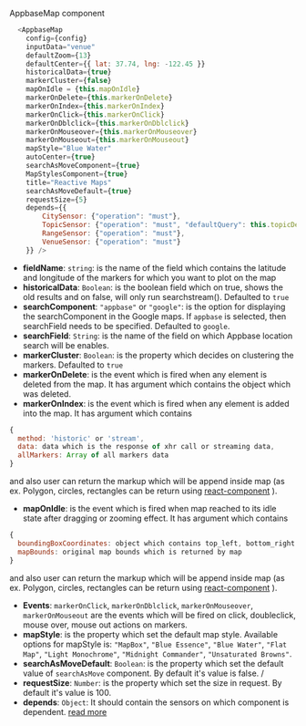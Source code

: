 AppbaseMap component    
``` javascript
  <AppbaseMap
    config={config}
    inputData="venue"
    defaultZoom={13}
    defaultCenter={{ lat: 37.74, lng: -122.45 }}
    historicalData={true}
    markerCluster={false}
    mapOnIdle = {this.mapOnIdle}
    markerOnDelete={this.markerOnDelete}
    markerOnIndex={this.markerOnIndex}
    markerOnClick={this.markerOnClick}
    markerOnDblclick={this.markerOnDblclick}
    markerOnMouseover={this.markerOnMouseover}
    markerOnMouseout={this.markerOnMouseout} 
    mapStyle="Blue Water" 
    autoCenter={true}
    searchAsMoveComponent={true}
    MapStylesComponent={true}
    title="Reactive Maps"
    searchAsMoveDefault={true}
    requestSize={5}
    depends={{
        CitySensor: {"operation": "must"},
        TopicSensor: {"operation": "must", "defaultQuery": this.topicDepends},
        RangeSensor: {"operation": "must"},
        VenueSensor: {"operation": "must"}
    }} />
```    

- **fieldName**: `string`: is the name of the field which contains the latitude and longitude of the markers for which you want to plot on the map    
- **historicalData**: `Boolean`: is the boolean field which on true, shows the old results and on false, will only run searchstream(). Defaulted to `true`    
- **searchComponent**: `"appbase"` or `"google"`: is the option for displaying the searchComponent in the Google maps. If `appbase` is selected, then searchField needs to be specified. Defaulted to `google`.    
- **searchField**: `String`: is the name of the field on which Appbase location search will be enables.    
- **markerCluster**: `Boolean`: is the property which decides on clustering the markers. Defaulted to `true`     
- **markerOnDelete**: is the event which is fired when any element is deleted from the map. It has argument which contains the object which was deleted.    
- **markerOnIndex**: is the event which is fired when any element is added into the map. It has argument which contains 
```js
{
  method: 'historic' or 'stream',
  data: data which is the response of xhr call or streaming data,
  allMarkers: Array of all markers data
}
```
and also user can return the markup which will be append inside map (as ex. Polygon, circles, rectangles can be return using [react-component](https://github.com/tomchentw/react-google-maps) ).
    
- **mapOnIdle**: is the event which is fired when map reached to its idle state after dragging or zooming effect. It has argument which contains 
```js
{
  boundingBoxCoordinates: object which contains top_left, bottom_right of current map bounds,
  mapBounds: original map bounds which is returned by map
}
```
and also user can return the markup which will be append inside map (as ex. Polygon, circles, rectangles can be return using [react-component](https://github.com/tomchentw/react-google-maps) ).

- **Events**:  `markerOnClick`, `markerOnDblclick`, `markerOnMouseover`, `markerOnMouseout` are the events which will be fired on click, doubleclick, mouse over, mouse out actions on markers.  
- **mapStyle**: is the property which set the default map style. Available options for mapStyle is: `"MapBox"`, `"Blue Essence"`, `"Blue Water"`,  `"Flat Map"`,  `"Light Monochrome"`,  `"Midnight Commander"`,  `"Unsaturated Browns"`.  
- **searchAsMoveDefault**: `Boolean`: is the property which set the default value of `searchAsMove` component. By default it's value is false.  /
- **requestSize**: `Number`: is the property which set the size in request. By default it's value is 100.  
- **depends**: `Object`: It should contain the sensors on which component is dependent. [read more](https://appbaseio.github.io/reactive-maps-docs/v1/getting-started/Dependency.html)

